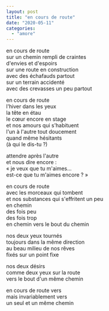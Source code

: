 ```yaml
---
layout: post
title: "en cours de route"
date: "2020-05-11"
categories:
  - "amore"
---
```


en cours de route  
sur un chemin rempli de craintes  
d'envies et d'espoirs  
sur une route en construction  
avec des échafauds partout  
sur un terrain accidenté  
avec des crevasses un peu partout  

en cours de route  
l'hiver dans les yeux  
la tête en étau  
le cœur encore en stage  
et nos amours qui s'habituent  
l'un à l'autre tout doucement  
quand même hésitants  
(à qui le dis-tu ?)

attendre après l'autre  
et nous dire encore :  
« je veux que tu m'aimes...  
est-ce que tu m'aimes encore ? »  

en cours de route  
avec les morceaux qui tombent  
et nos substances qui s'effritent un peu  
en chemin  
des fois peu  
des fois trop  
en chemin vers le bout du chemin  

nos deux yeux tournés  
toujours dans la même direction  
au beau milieu de nos rêves  
fixés sur un point fixe  

nos deux désirs  
comme deux yeux sur la route  
vers le bout d'un même chemin  

en cours de route vers   
mais invariablement vers  
un seul et un même chemin
